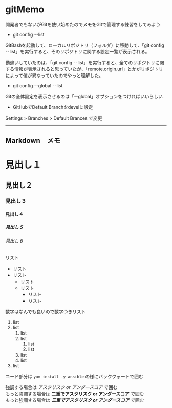 # gitMemo

開発者でもないがGitを使い始めたのでメモをGitで管理する練習をしてみよう


* git config --list

GitBashを起動して、ローカルリポジトリ（フォルダ）に移動して、「git config --list」を実行すると、そのリポジトリに関する設定一覧が表示される。

勘違いしていたのは、「git config --list」を実行すると、全てのリポジトリに関する情報が表示されると思っていたが、「remote.origin.url」とかがリポジトリによって値が異なっていたのでやっと理解した。

* git config --global --list

Gitの全体設定を表示させるのは「--global」オプションをつければいいらしい

* GitHubでDefault Branchをdevelに設定

Settings > Branches > Default Brances で変更



---
## Markdown　メモ

# 見出し１
## 見出し２
### 見出し３
#### 見出し４
##### 見出し５
###### 見出し６



リスト

* リスト
* リスト
   - リスト
   - リスト
       + リスト
       + リスト


数字はなんでも良いので数字つきリスト

1. list
1. list
   1. list
   1. list
      1. list
      1. list
   1. list
   1. list
1. list
      


コード部分は `yum install -y ansible` の様にバッククォートで囲む

強調する場合は _アスタリスク or アンダースコア_ で囲む  
もっと強調する場合は __二重でアスタリスク or アンダースコア__ で囲む  
もっと強調する場合は ___三重でアスタリスク or アンダースコア___ で囲む  



